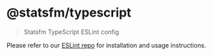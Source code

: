 # @statsfm/typescript

> Statsfm TypeScript ESLint config

Please refer to our [ESLint repo](https://github.com/statsfm/eslint#readme) for installation and usage instructions.
